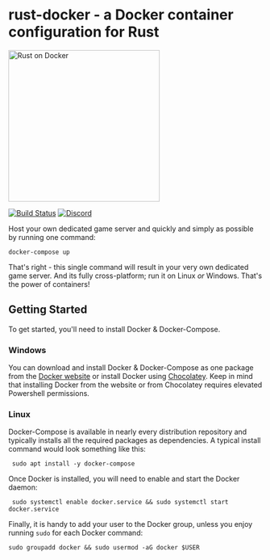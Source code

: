 # rust-docker - a Docker container configuration for Rust
<a href="www.egee.io"><img src="https://i.imgur.com/Mvjrkqo.png" alt="Rust on Docker" width="300" /></a>

[![Build Status](https://travis-ci.org/egee-irl/rust-docker.svg?branch=unstable)](https://travis-ci.org/egee-irl/rust-docker)
[![Discord](https://discordapp.com/api/guilds/183740337976508416/widget.png?style=shield)](www.egee.io)

Host your own dedicated game server and quickly and simply as possible by running one command:

``docker-compose up``

That's right - this single command will result in your very own dedicated game server. And its fully cross-platform; run it on Linux *or* Windows. That's the power of containers!

## Getting Started
To get started, you'll need to install Docker & Docker-Compose. 

### Windows
You can download and install Docker & Docker-Compose as one package from the <a href="https://docs.docker.com/compose/install/#install-compose">Docker website</a> or install Docker using <a href="https://chocolatey.org/packages/docker">Chocolatey</a>. Keep in mind that installing Docker from the website or from Chocolatey requires elevated Powershell permissions.

### Linux 
Docker-Compose is available in nearly every distribution repository and typically installs all the required packages as dependencies. A typical install command would look something like this:

`` sudo apt install -y docker-compose``

Once Docker is installed, you will need to enable and start the Docker daemon:

`` sudo systemctl enable docker.service && sudo systemctl start docker.service``

Finally, it is handy to add your user to the Docker group, unless you enjoy running ``sudo`` for each Docker command:

``sudo groupadd docker && sudo usermod -aG docker $USER``
